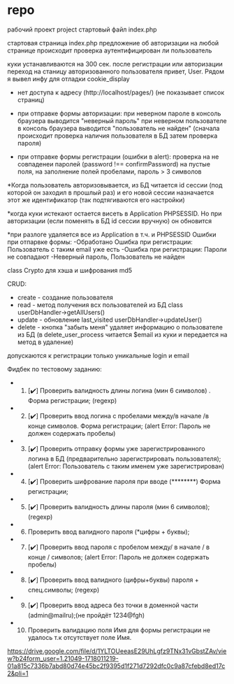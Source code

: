 # repo
рабочий проект project стартовый файл index.php

стартовая страница index.php
предложение об авторизации
на любой странице происходит проверка аутентифицирован ли пользователь

куки устанавливаются на 300 сек.
после регистрации или авторизации переход на станицу авторизованного пользователя привет, User. Рядом я вывел инфу для отладки cookie_display

- нет доступа к адресу (http://localhost/pages/) (не показывает список страниц)

- при отправке формы авторизации:
    при неверном пароле в консоль браузера выводится "неверный пароль"
    при неверном пользователе в консоль браузера выводится "пользователь не найден" (сначала происходит проверка наличия пользователя в БД затем проверка пароля)
- при отправке формы регистрации (ошибки в alert):
    проверка на не совпаденеи паролей (password !== confirmPassword)
    на пустые поля, на заполнение полей пробелами, пароль > 3 символов

*Когда пользователь авторизовывается, из БД читается id сессии (под которой он заходил в прошлый раз) и его новой сессии назначается этот же идентификатор (так подтягиваются его настройки)

*когда куки истекают остается висеть в Application PHPSESSID. Но при авторизации (если поменять в БД id сессии вручную) он обновится

*при разлоге удаляется все из Application в т.ч. и PHPSESSID
Ошибки при отпарвке формы:
-Обработано Ошибка при регистрации: Пользователь с таким email уже есть
-Ошибка при регистрации: Пароли не совпадают
-Неверный пароль, Пользователь не найден

class Crypto для хэша и шифрования md5

CRUD:
- create - создание пользователя
- read - метод получения всх пользователей из БД class userDbHandler->getAllUsers()
- update - обновление last_visited userDbHandler->updateUser()
- delete - кнопка "забыть меня" удаляет информацию о пользователе из БД (в delete_user_process читается $email из куки и передается на метод в удаление)

допускаются к регистрации только уникальные login и email

Фидбек по тестовому заданию:
- 1. [✔️] Проверить валидность длины логина (мин 6 символов) . Форма регистрации; (regexp)
- 2. [✔️] Проверить ввод логина с пробелами между/в начале /в конце символов. Форма регистрации; (alert Error:  Пароль не должен содержать пробелы)
- 3. [✔️] Проверить отправку формы уже зарегистрированного логина в БД (предварительно зарегистрировать пользователя); (alert Error:  Пользователь с таким именем уже зарегистрирован)
- 4. [✔️] Проверить шифрование пароля при вводе (********)  Форма регистрации;
- 5. [✔️] Проверить валидность длины пароля (мин 6 символов); (regexp)
- 6. Проверить ввод валидного пароля (*цифры + буквы);
- 7. [✔️] Проверить ввод пароля с пробелом между/ в начале / в конце / символов; (alert Error:  Пароль не должен содержать пробелы)
- 8. [✔️] Проверить ввод валидного (цифры+буквы) пароля + спец.символы; (regexp)
- 9. [✔️] Проверить ввод адреса без точки в доменной части (admin@mailru);(не пройдёт 1234@fgh)
- 10. Проверить валидацию поля Имя для формы регистрации не удалось т.к отсутствует поле Имя.

https://drive.google.com/file/d/1YLTOUeeasE29UhLgfz9TNx31vGbstZAv/view?b24form_user=1.21049-1718011219-01a815c7336b7abd80d74e45bc2f9395d1f271d7292dfc0c9a87cfebd8ed17c2&pli=1